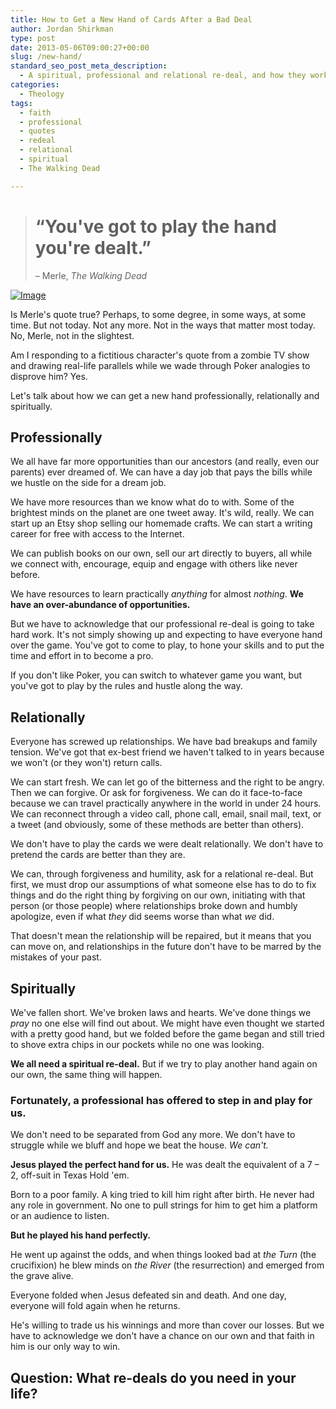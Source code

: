 ```yaml
---
title: How to Get a New Hand of Cards After a Bad Deal
author: Jordan Shirkman
type: post
date: 2013-05-06T09:00:27+00:00
slug: /new-hand/
standard_seo_post_meta_description:
  - A spiritual, professional and relational re-deal, and how they work.
categories:
  - Theology
tags:
  - faith
  - professional
  - quotes
  - redeal
  - relational
  - spiritual
  - The Walking Dead

---
```

> # &#8220;You've got to play the hand you're dealt.&#8221;  
> &#8211; Merle, _The Walking Dead_

[![Image](/images/Merle-and-Darryl.jpeg)](https://jshirk.com/blog/new-hand)

Is Merle's quote true? Perhaps, to some degree, in some ways, at some time. But not today. Not any more. Not in the ways that matter most today. No, Merle, not in the slightest.

Am I responding to a fictitious character's quote from a zombie TV show and drawing real-life parallels while we wade through Poker analogies to disprove him? Yes.

Let's talk about how we can get a new hand professionally, relationally and spiritually.<!--more-->

## Professionally

We all have far more opportunities than our ancestors (and really, even our parents) ever dreamed of. We can have a day job that pays the bills while we hustle on the side for a dream job.

We have more resources than we know what do to with. Some of the brightest minds on the planet are one tweet away. It's wild, really. We can start up an Etsy shop selling our homemade crafts. We can start a writing career for free with access to the Internet.

We can publish books on our own, sell our art directly to buyers, all while we connect with, encourage, equip and engage with others like never before.

We have resources to learn practically _anything_ for almost _nothing_. **We have an over-abundance of opportunities.**

But we have to acknowledge that our professional re-deal is going to take hard work. It's not simply showing up and expecting to have everyone hand over the game. You've got to come to play, to hone your skills and to put the time and effort in to become a pro.

If you don't like Poker, you can switch to whatever game you want, but you've got to play by the rules and hustle along the way.

## Relationally

Everyone has screwed up relationships. We have bad breakups and family tension. We've got that ex-best friend we haven't talked to in years because we won't (or they won't) return calls.

We can start fresh. We can let go of the bitterness and the right to be angry. Then we can forgive. Or ask for forgiveness. We can do it face-to-face because we can travel practically anywhere in the world in under 24 hours. We can reconnect through a video call, phone call, email, snail mail, text, or a tweet (and obviously, some of these methods are better than others).

We don't have to play the cards we were dealt relationally. We don't have to pretend the cards are better than they are.

We can, through forgiveness and humility, ask for a relational re-deal. But first, we must drop our assumptions of what someone else has to do to fix things and do the right thing by forgiving on our own, initiating with that person (or those people) where relationships broke down and humbly apologize, even if what _they_ did seems worse than what _we_ did.

That doesn't mean the relationship will be repaired, but it means that you can move on, and relationships in the future don't have to be marred by the mistakes of your past.

## Spiritually

We've fallen short. We've broken laws and hearts. We've done things we _pray_ no one else will find out about. We might have even thought we started with a pretty good hand, but we folded before the game began and still tried to shove extra chips in our pockets while no one was looking.

**We all need a spiritual re-deal.** But if we try to play another hand again on our own, the same thing will happen.

### Fortunately, a professional has offered to step in and play for us.

We don't need to be separated from God any more. We don't have to struggle while we bluff and hope we beat the house. _We can't._

**Jesus played the perfect hand for us.** He was dealt the equivalent of a 7 &#8211; 2, off-suit in Texas Hold 'em.

Born to a poor family. A king tried to kill him right after birth. He never had any role in government. No one to pull strings for him to get him a platform or an audience to listen.

**But he played his hand perfectly.**

He went up against the odds, and when things looked bad at _the Turn_ (the crucifixion) he blew minds on _the River_ (the resurrection) and emerged from the grave alive.

Everyone folded when Jesus defeated sin and death. And one day, everyone will fold again when he returns.

He's willing to trade us his winnings and more than cover our losses. But we have to acknowledge we don't have a chance on our own and that faith in him is our only way to win.

## Question: What re-deals do you need in your life?
